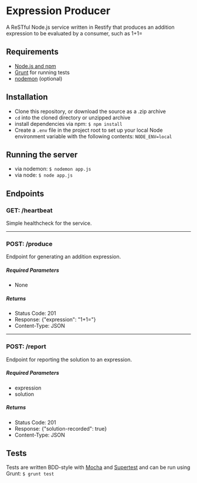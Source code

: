 # Expression Producer

A ReSTful Node.js service written in Restify that produces an addition expression to be evaluated by a consumer, such as 1+1=

## Requirements
 - [Node.js and npm](https://nodejs.org/)
 - [Grunt](http://gruntjs.com/) for running tests
 - [nodemon](https://github.com/remy/nodemon) (optional)

## Installation
 - Clone this repository, or download the source as a .zip archive
 - `cd` into the cloned directory or unzipped archive
 - install dependencies via npm: `$ npm install`
 - Create a `.env` file in the project root to set up your local Node environment variable with the following contents: `NODE_ENV=local`

## Running the server
 - via nodemon: `$ nodemon app.js`
 - via node: `$ node app.js`

## Endpoints

### GET: /heartbeat
Simple healthcheck for the service.

***

### POST: /produce
Endpoint for generating an addition expression.

##### Required Parameters
 - None

##### Returns
 - Status Code: 201
 - Response: {"expression": "1+1="}
 - Content-Type: JSON

***

### POST: /report
Endpoint for reporting the solution to an expression.

##### Required Parameters
 - expression
 - solution

##### Returns
 - Status Code: 201
 - Response: {"solution-recorded": true}
 - Content-Type: JSON

## Tests

Tests are written BDD-style with [Mocha](http://mochajs.org/) and [Supertest](https://github.com/visionmedia/supertest) and can be run using Grunt: `$ grunt test`